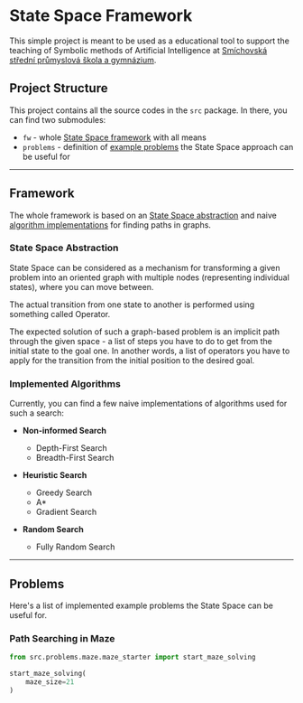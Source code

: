 # State Space Framework

This simple project is meant to be used as a educational tool to support 
the teaching of Symbolic methods of Artificial Intelligence at
[Smíchovská střední průmyslová škola a gymnázium](https://ssps.cz/).


## Project Structure

This project contains all the source codes in the `src` package. In there, you
can find two submodules:

- `fw` - whole [State Space framework](#framework) with all means
- `problems` - definition of [example problems](#problems) the State Space 
  approach can be useful for
  
---

## Framework

The whole framework is based on an [State Space abstraction](#state-space-abstraction)
and naive [algorithm implementations](#implemented-algorithms) for finding paths in graphs.


### State Space Abstraction

State Space can be considered as a mechanism for transforming a given problem 
into an oriented graph with multiple nodes (representing individual states),
where you can move between.

The actual transition from one state to another is performed using something 
called Operator.

The expected solution of such a graph-based problem is an implicit path through
the given space - a list of steps you have to do to get from the initial state
to the goal one. In another words, a list of operators you have to apply for
the transition from the initial position to the desired goal.


### Implemented Algorithms

Currently, you can find a few naive implementations of algorithms used for such
a search:

- **Non-informed Search**
    - Depth-First Search
    - Breadth-First Search

- **Heuristic Search**
    - Greedy Search
    - A*
    - Gradient Search
    
- **Random Search**
    - Fully Random Search

---

## Problems

Here's a list of implemented example problems the State Space can be useful
for.

### Path Searching in Maze


````python
from src.problems.maze.maze_starter import start_maze_solving

start_maze_solving(
    maze_size=21
)
````
